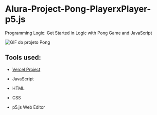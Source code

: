# Alura-Project-Pong-PlayerxPlayer-p5.js
Programming Logic: Get Started in Logic with Pong Game and JavaScript

![GIF do projeto Pong](https://user-images.githubusercontent.com/128549673/235210129-b8d5e198-8882-4694-874b-933bf32edc76.gif)

## Tools used:

* [Vercel Project](https://alura-project-pong-playerx-player-p5-js.vercel.app/)

* JavaScript

* HTML

* CSS

* p5.js Web Editor


